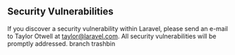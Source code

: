 
## Security Vulnerabilities

If you discover a security vulnerability within Laravel, please send an e-mail to Taylor Otwell at taylor@laravel.com. All security vulnerabilities will be promptly addressed.
branch trashbin